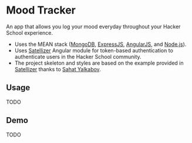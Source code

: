 # Mood Tracker

An app that allows you log your mood everyday throughout your Hacker School experience. 

* Uses the MEAN stack ([MongoDB](http://www.mongodb.org/), [ExpressJS](http://expressjs.com/), [AngularJS](https://angularjs.org/), and [Node.js](http://nodejs.org/)).
* Uses [Satellizer](https://github.com/sahat/satellizer) Angular module for token-based authentication to authenticate users in the Hacker School community.
* The project skeleton and styles are based on the example provided in [Satellizer](https://github.com/sahat/satellizer) thanks to [Sahat Yalkabov](https://github.com/sahat/).

## Usage
TODO

## Demo
TODO
